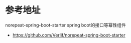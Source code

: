 # 参考地址
norepeat-spring-boot-starter spring boot的接口等幂性组件
- https://github.com/Verlif/norepeat-spring-boot-starter

